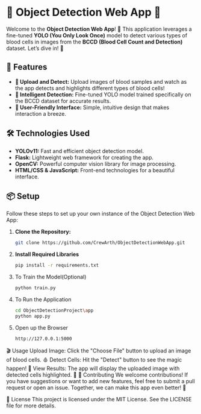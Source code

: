 # 🎉 Object Detection Web App 🎉

Welcome to the **Object Detection Web App**! 🚀 This application leverages a fine-tuned **YOLO (You Only Look Once)** model to detect various types of blood cells in images from the **BCCD (Blood Cell Count and Detection)** dataset. Let’s dive in! 🎈

## 🌟 Features

- **📸 Upload and Detect:** Upload images of blood samples and watch as the app detects and highlights different types of blood cells!
- **🧠 Intelligent Detection:** Fine-tuned YOLO model trained specifically on the BCCD dataset for accurate results.
- **🎨 User-Friendly Interface:** Simple, intuitive design that makes interaction a breeze.

## 🛠 Technologies Used

- **YOLOv11:** Fast and efficient object detection model.
- **Flask:** Lightweight web framework for creating the app.
- **OpenCV:** Powerful computer vision library for image processing.
- **HTML/CSS & JavaScript:** Front-end technologies for a beautiful interface.

## 📦 Setup

Follow these steps to set up your own instance of the Object Detection Web App:

1. **Clone the Repository:**
   ```bash
   git clone https://github.com/CrewArth/ObjectDetectionWebApp.git

2. **Install Required Libraries**
   ```bash
   pip install -r requirements.txt

3. To Train the Model(Optional)
     ```bash
   python train.py

4. To Run the Application
   ```bash
   cd ObjectDetectionProject\app
   python app.py

5. Open up the Browser

   ```bash
   http://127.0.0.1:5000

🎬 Usage
Upload Image: Click the "Choose File" button to upload an image of blood cells. 🩸
Detect Cells: Hit the "Detect" button to see the magic happen! 🎇
View Results: The app will display the uploaded image with detected cells highlighted. 🥳
🤝 Contributing
We welcome contributions! If you have suggestions or want to add new features, feel free to submit a pull request or open an issue. Together, we can make this app even better! 💪

📜 License
This project is licensed under the MIT License. See the LICENSE file for more details.

